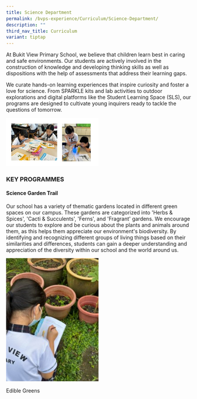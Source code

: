 ```yaml
---
title: Science Department
permalink: /bvps-experience/Curriculum/Science-Department/
description: ""
third_nav_title: Curriculum
variant: tiptap
---
```

<p>At Bukit View Primary School, we believe that children learn best in caring
and safe environments. Our students are actively involved in the construction
of knowledge and developing thinking skills as well as dispositions with
the help of assessments that address their learning gaps.</p>
<p>We curate hands-on learning experiences that inspire curiosity and foster
a love for science. From SPARKLE kits and lab activities to outdoor explorations
and digital platforms like the Student Learning Space (SLS), our programs
are designed to cultivate young inquirers ready to tackle the questions
of tomorrow.</p>
<div class="isomer-image-wrapper">
<img style="width: 50%;" height="auto" width="100%" alt="" src="/images/BVPS Experience/Curriculum/Science Department/hands_on.jpg">
</div>
<p></p>
<h3>KEY PROGRAMMES</h3>
<h4><strong>Science Garden Trail</strong></h4>
<p>Our school has a variety of thematic gardens located in different green
spaces on our campus. These gardens are categorized into 'Herbs &amp; Spices',
'Cacti &amp; Succulents', 'Ferns', and 'Fragrant' gardens. We encourage
our students to explore and be curious about the plants and animals around
them, as this helps them appreciate our environment's biodiversity. By
identifying and recognizing different groups of living things based on
their similarities and differences, students can gain a deeper understanding
and appreciation of the diversity within our school and the world around
us.</p>
<div class="isomer-image-wrapper">
<img style="width: 50%;" height="auto" width="100%" alt="" src="/images/BVPS Experience/Curriculum/Science Department/Picture2.jpg">
</div>
<p></p>
<p></p>
<p>Edible Greens</p>